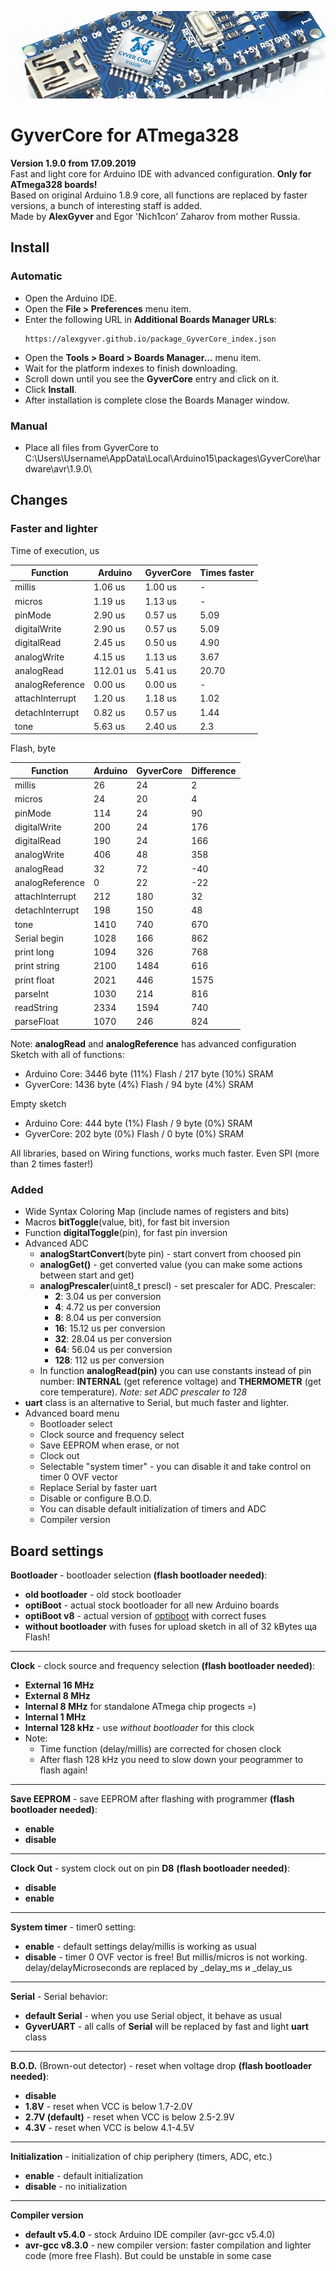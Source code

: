 ![CORE_PHOTO](https://github.com/AlexGyver/GyverCore/blob/master/gyverCoreLogo.jpg)
# GyverCore for ATmega328
 **Version 1.9.0 from 17.09.2019**   
 Fast and light core for Arduino IDE with advanced configuration. **Only for ATmega328 boards!**  
 Based on original Arduino 1.8.9 core, all functions are replaced by faster versions, a bunch of interesting staff is added.  
 Made by **AlexGyver** and Egor 'Nich1con' Zaharov from mother Russia.  

## Install
### Automatic
- Open the Arduino IDE.
- Open the **File > Preferences** menu item.
- Enter the following URL in **Additional Boards Manager URLs**:
    ```
    https://alexgyver.github.io/package_GyverCore_index.json
    ``` 
- Open the **Tools > Board > Boards Manager...** menu item.
- Wait for the platform indexes to finish downloading.
- Scroll down until you see the **GyverCore** entry and click on it.
- Click **Install**.
- After installation is complete close the Boards Manager window.

### Manual
- Place all files from GyverCore to C:\Users\Username\AppData\Local\Arduino15\packages\GyverCore\hardware\avr\1.9.0\

## Changes
### Faster and lighter
Time of execution, us

Function        | Arduino   | GyverCore | Times faster
----------------|-----------|-----------|----------
millis			| 1.06 us	| 1.00 us	| -
micros			| 1.19 us	| 1.13 us	| -
pinMode         | 2.90 us   | 0.57 us   | 5.09      
digitalWrite    | 2.90 us   | 0.57 us   | 5.09      
digitalRead     | 2.45 us   | 0.50 us   | 4.90      
analogWrite     | 4.15 us   | 1.13 us   | 3.67      
analogRead      | 112.01 us | 5.41 us   | 20.70     
analogReference | 0.00 us   | 0.00 us   | -    
attachInterrupt | 1.20 us   | 1.18 us   | 1.02      
detachInterrupt | 0.82 us   | 0.57 us   | 1.44    
tone			| 5.63 us   | 2.40 us   | 2.3     

Flash, byte

Function        | Arduino | GyverCore | Difference
----------------|---------|-----------|---------------
millis			| 26      | 24		  | 2
micros			| 24	  | 20		  | 4
pinMode         | 114     | 24        | 90             
digitalWrite    | 200     | 24        | 176            
digitalRead     | 190     | 24        | 166            
analogWrite     | 406     | 48        | 358            
analogRead      | 32      | 72        | -40            
analogReference | 0       | 22        | -22            
attachInterrupt | 212     | 180       | 32             
detachInterrupt | 198     | 150       | 48         
tone      		| 1410    | 740       | 670       
Serial begin    | 1028    | 166       | 862            
print long      | 1094    | 326       | 768            
print string    | 2100    | 1484      | 616            
print float     | 2021    | 446       | 1575           
parseInt        | 1030    | 214       | 816            
readString      | 2334    | 1594      | 740            
parseFloat      | 1070    | 246       | 824         

Note: **analogRead** and **analogReference** has advanced configuration  
Sketch with all of functions:
- Arduino Core: 3446 byte (11%) Flash / 217 byte (10%) SRAM
- GyverCore: 1436 byte (4%) Flash / 94 byte (4%) SRAM  

Empty sketch
- Arduino Core: 444 byte (1%) Flash / 9 byte (0%) SRAM
- GyverCore: 202 byte (0%) Flash / 0 byte (0%) SRAM  

All libraries, based on Wiring functions, works much faster. Even SPI (more than 2 times faster!)
	
### Added
- Wide Syntax Coloring Map (include names of registers and bits)
- Macros **bitToggle**(value, bit), for fast bit inversion
- Function **digitalToggle**(pin), for fast pin inversion
- Advanced ADC
	- **analogStartConvert**(byte pin) - start convert from choosed pin
	- **analogGet()** - get converted value (you can make some actions between start and get)
	- **analogPrescaler**(uint8_t prescl) - set prescaler for ADC. Prescaler:
		- **2**: 3.04 us per conversion
		- **4**: 4.72 us per conversion
		- **8**: 8.04 us per conversion
		- **16**: 15.12 us per conversion
		- **32**: 28.04 us per conversion
		- **64**: 56.04 us per conversion							
		- **128**: 112 us per conversion
	- In function **analogRead(pin)** you can use constants instead of pin number: **INTERNAL** (get reference voltage) and **THERMOMETR** (get core temperature). *Note: set ADC prescaler to 128*
- **uart** class is an alternative to Serial, but much faster and lighter.
- Advanced board menu
	- Bootloader select
	- Clock source and frequency select
	- Save EEPROM when erase, or not
	- Clock out
	- Selectable "system timer" - you can disable it and take control on timer 0 OVF vector
	- Replace Serial by faster uart
	- Disable or configure B.O.D.
	- You can disable default initialization of timers and ADC
	- Compiler version
		
## Board settings
**Bootloader** - bootloader selection **(flash bootloader needed)**:
- **old bootloader** - old stock bootloader
- **optiBoot** - actual stock bootloader for all new Arduino boards
- **optiBoot v8** - actual version of [optiboot](https://github.com/Optiboot/optiboot) with correct fuses
- **without bootloader** with fuses for upload sketch in all of 32 kBytes ща Flash!
---
**Clock** - clock source and frequency selection **(flash bootloader needed)**:
- **External 16 MHz**
- **External 8 MHz**
- **Internal 8 MHz** for standalone ATmega chip progects =)
- **Internal 1 MHz**
- **Internal 128 kHz** - use *without bootloader* for this clock
- Note:
	- Time function (delay/millis) are corrected for chosen clock
	- After flash 128 kHz you need to slow down your peogrammer to flash again!
---
**Save EEPROM** - save EEPROM after flashing with programmer **(flash bootloader needed)**:
- **enable**
- **disable**
---
**Clock Out** - system clock out on pin **D8** **(flash bootloader needed)**:
- **disable**
- **enable**
---
**System timer** - timer0 setting:
- **enable** - default settings delay/millis is working as usual
- **disable** - timer 0 OVF vector is free! But millis/micros is not working. delay/delayMicroseconds are replaced by _delay_ms и _delay_us
---
**Serial** - Serial behavior:
- **default Serial** - when you use Serial object, it behave as usual
- **GyverUART** - all calls of **Serial** will be replaced by fast and light **uart** class
---
**B.O.D.** (Brown-out detector) - reset when voltage drop **(flash bootloader needed)**:
- **disable**
- **1.8V** - reset when VCC is below 1.7-2.0V
- **2.7V (default)** - reset when VCC is below 2.5-2.9V
- **4.3V** - reset when VCC is below 4.1-4.5V
---
**Initialization** - initialization of chip periphery (timers, ADC, etc.)
- **enable** - default initialization
- **disable** - no initialization
---
**Compiler version**
- **default v5.4.0** - stock Arduino IDE compiler (avr-gcc v5.4.0)
- **avr-gcc v8.3.0** - new compiler version: faster compilation and lighter code (more free Flash). But could be unstable in some case